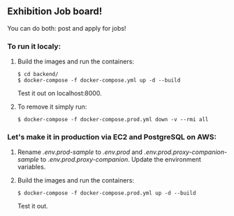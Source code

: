 ## Exhibition Job board!

You can do both: post and apply for jobs!

### To run it localy:

1. Build the images and run the containers:

    ```
    $ cd backend/
    $ docker-compose -f docker-compose.yml up -d --build
    ```

    Test it out on localhost:8000.

1. To remove it simply run:
    ```
    $ docker-compose -f docker-compose.prod.yml down -v --rmi all
    ```
### Let's make it in production via EC2 and PostgreSQL on AWS:

1. Rename *.env.prod-sample* to *.env.prod* and *.env.prod.proxy-companion-sample* to *.env.prod.proxy-companion*. Update the environment variables.
1. Build the images and run the containers:

    ```
    $ docker-compose -f docker-compose.prod.yml up -d --build
    ```

    Test it out.
